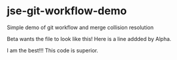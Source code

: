 # jse-git-workflow-demo
Simple demo of git workflow and merge collision resolution

Beta wants the file to look like this!
Here is a line addded by Alpha.

I am the best!!!
This code is superior.
